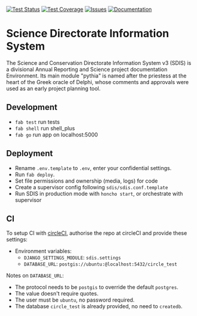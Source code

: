 [![Test Status](https://circleci.com/gh/parksandwildlife/sdis.svg?style=svg)](https://circleci.com/gh/parksandwildlife/sdis)
[![Test Coverage](https://coveralls.io/repos/github/parksandwildlife/sdis/badge.svg?branch=master)](https://coveralls.io/github/parksandwildlife/sdis?branch=master)
[![Issues](https://badge.waffle.io/parksandwildlife/sdis.svg?label=ready&title=Ready)](http://waffle.io/parksandwildlife/sdis)
[![Documentation](https://readthedocs.org/projects/sdis/badge/?version=latest)](http://sdis.readthedocs.io/en/latest/?badge=latest)


Science Directorate Information System
======================================
The Science and Conservation Directorate Information System v3 (SDIS) is a
divisional Annual Reporting and Science project documentation Environment.
Its main module "pythia" is named after the priestess at the heart of the
Greek oracle of Delphi, whose comments and approvals were used as an early
project planning tool.

Development
-----------

* `fab test` run tests
* `fab shell` run shell\_plus
* `fab go` run app on localhost:5000

Deployment
----------

* Rename `.env.template` to `.env`, enter your confidential settings.
* Run `fab deploy`.
* Set file permissions and ownership (media, logs) for code
* Create a supervisor config following `sdis/sdis.conf.template`
* Run SDIS in production mode with `honcho start`, or orchestrate with supervisor

CI
---

To setup CI with [circleCI](https://circleci.com), authorise the repo at
circleCI and provide these settings:

* Environment variables:
    * `DJANGO_SETTINGS_MODULE`: `sdis.settings`
    * `DATABASE_URL`: `postgis://ubuntu:@localhost:5432/circle_test`

Notes on `DATABASE_URL`:

* The protocol needs to be `postgis` to override the default `postgres`.
* The value doesn't require quotes.
* The user must be `ubuntu`, no password required.
* The database `circle_test` is already provided, no need to `createdb`.
